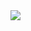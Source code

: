 <img src="https://capsule-render.vercel.app/api?type=venom&color=timeAuto&height=200&section=header&text=내일배움캠프 GitHub&fontSize=50" />
